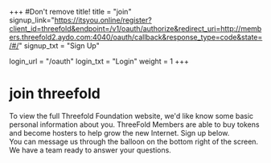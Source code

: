 +++
#Don't remove title!
title = "join"
signup_link="https://itsyou.online/register?client_id=threefold&endpoint=/v1/oauth/authorize&redirect_uri=http://members.threefold2.aydo.com:4040/oauth/callback&response_type=code&state=/#/"
signup_txt = "Sign Up"

login_url = "/oauth"
login_txt = "Login"
weight = 1
+++
# join threefold

To view the full Threefold Foundation website, we'd like know some basic personal information about you. ThreeFold Members are able to buy tokens and become hosters to help grow the new Internet. Sign up below. 
<br>
You can message us through the balloon on the bottom right of the screen. We have a team ready to answer your questions.